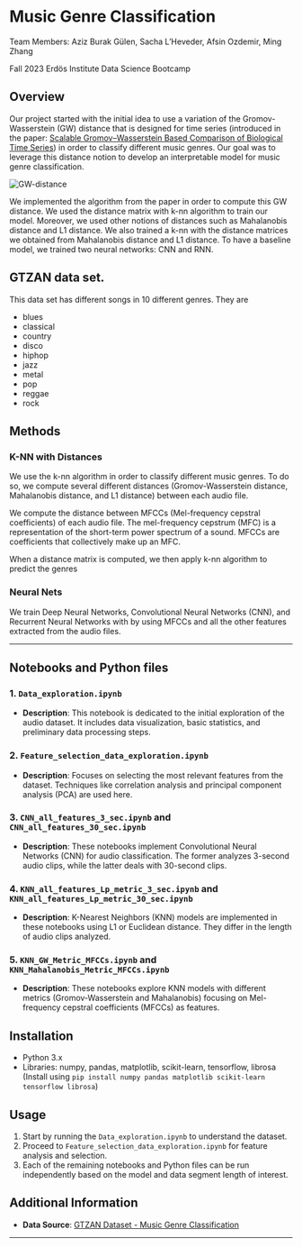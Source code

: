 # Music Genre Classification

Team Members: Aziz Burak Gülen, Sacha L’Heveder, Afsin Ozdemir, Ming Zhang

Fall 2023 Erdös Institute Data Science Bootcamp

## Overview
Our project started with the initial idea to use a variation of the Gromov-Wasserstein (GW) distance that is designed for time series (introduced in the paper: [Scalable Gromov–Wasserstein Based Comparison of Biological Time Series](https://link.springer.com/article/10.1007/s11538-023-01175-y)) in order to classify different music genres. Our goal was to leverage this distance notion to develop an interpretable model for music genre classification.

![GW-distance](https://www.researchgate.net/publication/344000658/figure/fig2/AS:930791710269443@1598929445975/Gromov-Wasserstein-coupling-of-two-mm-spaces-X-X-d-X-X-and-Y-Y-d-Y-n-Y.png)

We implemented the algorithm from the paper in order to compute this GW distance. We used the distance matrix with k-nn algorithm to train our model. Moreover, we used other notions of distances such as Mahalanobis distance and L1 distance. We also trained a k-nn with the distance matrices we obtained from Mahalanobis distance and L1 distance. To have a baseline model, we trained two neural networks: CNN and RNN.

## GTZAN data set. 
This data set has different songs in 10 different genres. They are 
- blues 
- classical 
- country 
- disco
- hiphop 
- jazz
- metal 
- pop
- reggae 
- rock 

## Methods 
### K-NN with Distances
We use the k-nn algorithm in order to classify different music genres. To do so, we compute several different distances (Gromov-Wasserstein distance, Mahalanobis distance, and L1 distance) between each audio file.

We compute the distance between MFCCs (Mel-frequency cepstral coefficients) of each audio file. The mel-frequency cepstrum (MFC) is a representation of the short-term power spectrum of a sound. MFCCs are coefficients that collectively make up an MFC.

When a distance matrix is computed, we then apply k-nn algorithm to predict the genres

### Neural Nets
We train Deep Neural Networks, Convolutional Neural Networks (CNN), and Recurrent Neural Networks with by using MFCCs and all the other features extracted from the audio files.

---


## Notebooks and Python files

### 1. `Data_exploration.ipynb`
- **Description**: This notebook is dedicated to the initial exploration of the audio dataset. It includes data visualization, basic statistics, and preliminary data processing steps.

### 2. `Feature_selection_data_exploration.ipynb`
- **Description**: Focuses on selecting the most relevant features from the dataset. Techniques like correlation analysis and principal component analysis (PCA) are used here.

### 3. `CNN_all_features_3_sec.ipynb` and `CNN_all_features_30_sec.ipynb`
- **Description**: These notebooks implement Convolutional Neural Networks (CNN) for audio classification. The former analyzes 3-second audio clips, while the latter deals with 30-second clips.

### 4. `KNN_all_features_Lp_metric_3_sec.ipynb` and `KNN_all_features_Lp_metric_30_sec.ipynb`
- **Description**: K-Nearest Neighbors (KNN) models are implemented in these notebooks using L1 or Euclidean distance. They differ in the length of audio clips analyzed.

### 5. `KNN_GW_Metric_MFCCs.ipynb` and `KNN_Mahalanobis_Metric_MFCCs.ipynb`
- **Description**: These notebooks explore KNN models with different metrics (Gromov-Wasserstein and Mahalanobis) focusing on Mel-frequency cepstral coefficients (MFCCs) as features.

## Installation

- Python 3.x
- Libraries: numpy, pandas, matplotlib, scikit-learn, tensorflow, librosa (Install using `pip install numpy pandas matplotlib scikit-learn tensorflow librosa`)

## Usage

1. Start by running the `Data_exploration.ipynb` to understand the dataset.
2. Proceed to `Feature_selection_data_exploration.ipynb` for feature analysis and selection.
3. Each of the remaining notebooks and Python files can be run independently based on the model and data segment length of interest.

## Additional Information

- **Data Source**: [GTZAN Dataset - Music Genre Classification](https://www.kaggle.com/datasets/andradaolteanu/gtzan-dataset-music-genre-classification)
<!-- - **Limitations**: [Mention any limitations or considerations in the data or methods used]
- **Contact**: [Your contact information] -->

---

<!-- ## Obtaining GTNAZ data set 
You can obtain the dataset from the following Kaggle link:
[GTZAN Dataset - Music Genre Classification](https://www.kaggle.com/datasets/andradaolteanu/gtzan-dataset-music-genre-classification) -->
